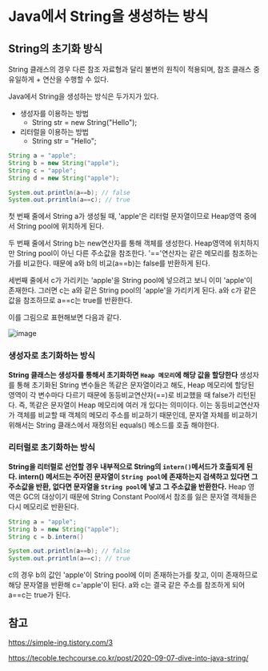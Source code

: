 # Java에서 String을 생성하는 방식


## String의 초기화 방식

String 클래스의 경우 다른 참조 자료형과 달리 불변의 원칙이 적용되며, 참조 클래스 중 유일하게 + 연산을 수행할 수 있다.

Java에서 String을 생성하는 방식은 두가지가 있다.

* 생성자를 이용하는 방법 
  * String str = new String("Hello");
* 리터럴을 이용하는 방법 
  * String str = "Hello";

```java
String a = "apple";
String b = new String("apple");
String c = "apple";
String d = new String("apple");

System.out.println(a==b); // false
System.out.prrintln(a==c); // true
```

첫 번째 줄에서 String a가 생성될 때, 'apple'은 리터럴 문자열이므로 Heap영역 중에서 String pool에 위치하게 된다.

두 번째 줄에서 String b는 new연산자를 통해 객체를 생성한다. Heap영역에 위치하지만 String pool이 아닌 다른 주소값을 참조한다. '=='연산자는 같은 메모리를 참조하는가를 비교한다. 때문에  a와 b의 비교(a==b)는 false를 반환하게 된다.

세번째 줄에서 c가 가리키는 'apple'을 String pool에 넣으려고 보니 이미 'apple'이 존재한다. 그러면 c는 a와 같은 String pool의 'apple'을 가리키게 된다. a와 c가 같은 값을 참조하므로 a==c는 true를 반환한다.

이를 그림으로 표현해보면 다음과 같다.

![image](https://user-images.githubusercontent.com/46465928/156321351-4754e772-d537-4190-8bd1-5640c7a45d63.png)

### 생성자로 초기화하는 방식

**String 클래스는 생성자를 통해서 초기화하면 `Heap 메모리`에 해당 값을 할당한다**
생성자를 통해 초기화된 String 변수들은 똑같은 문자열이라고 해도,
Heap 메모리에 할당된 영역이 각 변수마다 다르기 때문에 동등비교연산자(==)로 비교했을 때 false가 리턴된다. 즉, 똑같은 문자열이 Heap 메모리에 여러 개 있다는 의미이다.
이는 동등비교연산자가 객체를 비교할 때 객체의 메모리 주소를 비교하기 때문인데, 문자열 자체를 비교하기 위해서는 String 클래스에서 재정의된 equals() 메소드를 호출 해야한다.

### 리터럴로 초기화하는 방식

**String을 리터럴로 선언할 경우 내부적으로 String의 `intern()`메서드가 호출되게 된다. intern() 메서드는 주어진 문자열이 `String pool`에 존재하는지 검색하고 있다면 그 주소값을 반환, 없다면 문자열을 `String pool`에 넣고 그 주소값을 반환한다.** Heap 영역은 GC의 대상이기 때문에 String Constant Pool에서 참조를 잃은 문자열 객체들은 다시 메모리로 반환된다.

```java
String a = "apple";
String b = new String("apple");
String c = b.intern()

System.out.println(a==b); // false
System.out.prrintln(a==c); // true
```

c의 경우 b의 값인 'apple'이 String pool에 이미 존재하는가를 찾고, 이미 존재하므로 해당 문자열을 반환해 c='apple'이 된다. a와 c는 결국 같은 주소를 참조하게 되어 a==c는 true가 된다.

## 참고
https://simple-ing.tistory.com/3

https://tecoble.techcourse.co.kr/post/2020-09-07-dive-into-java-string/

